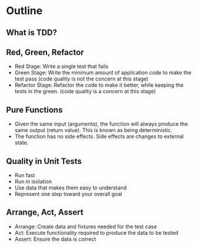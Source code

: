 # Outline

## What is TDD?

## Red, Green, Refactor

- Red Stage: Write a single test that fails
- Green Stage: Write the minimum amount of application code to make the test pass (code quality is not the concern at this stage)
- Refactor Stage: Refactor the code to make it better, while keeping the tests in the green. (code quality is a concern at this stage)

## Pure Functions

- Given the same input (arguments), the function will always produce the same output (return value). This is known as being deterministic.
- The function has no side effects. Side effects are changes to external state.

## Quality in Unit Tests

- Run fast
- Run in isolation
- Use data that makes them easy to understand
- Represent one step toward your overall goal

## Arrange, Act, Assert

- Arrange: Create data and fixtures needed for the test case
- Act: Execute functionality required to produce the data to be tested
- Assert: Ensure the data is correct
